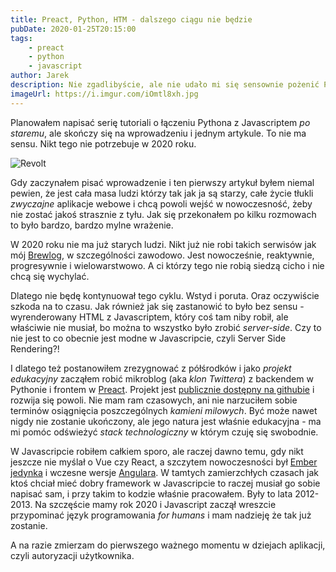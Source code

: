 ```yaml
---
title: Preact, Python, HTM - dalszego ciągu nie będzie
pubDate: 2020-01-25T20:15:00
tags:
    - preact
    - python
    - javascript
author: Jarek
description: Nie zgadlibyście, ale nie udało mi się sensownie pożenić Pythona z Preactem.
imageUrl: https://i.imgur.com/iOmtl8xh.jpg
---
```


Planowałem napisać serię tutoriali o łączeniu Pythona z Javascriptem _po staremu_, ale skończy się na wprowadzeniu i jednym artykule. To nie ma sensu. Nikt tego nie potrzebuje w 2020 roku.

![Revolt](https://i.imgur.com/iOmtl8xh.jpg)

Gdy zaczynałem pisać wprowadzenie i ten pierwszy artykuł byłem niemal pewien, że jest cała masa ludzi którzy tak jak ja są starzy, całe życie tłukli _zwyczajne_ aplikacje webowe i chcą powoli wejść w nowoczesność, żeby nie zostać jakoś strasznie z tyłu. Jak się przekonałem po kilku rozmowach to było bardzo, bardzo mylne wrażenie.

W 2020 roku nie ma już starych ludzi. Nikt już nie robi takich serwisów jak mój [Brewlog](https://brewlog.zgodowie.org), w szczególności zawodowo. Jest nowocześnie, reaktywnie, progresywnie i wielowarstwowo. A ci którzy tego nie robią siedzą cicho i nie chcą się wychylać.

Dlatego nie będę kontynuował tego cyklu. Wstyd i poruta. Oraz oczywiście szkoda na to czasu. Jak również jak się zastanowić to było bez sensu - wyrenderowany HTML z Javascriptem, który coś tam niby robił, ale właściwie nie musiał, bo można to wszystko było zrobić _server-side_. Czy to nie jest to co obecnie jest modne w Javascripcie, czyli Server Side Rendering?!

I dlatego też postanowiłem zrezygnować z półśrodków i jako _projekt edukacyjny_ zacząłem robić mikroblog (aka _klon Twittera_) z backendem w Pythonie i frontem w [Preact](https://preactjs.com/). Projekt jest [publicznie dostępny na githubie](https://github.com/zgoda/microblog) i rozwija się powoli. Nie mam ram czasowych, ani nie narzuciłem sobie terminów osiągnięcia poszczególnych _kamieni milowych_. Być może nawet nigdy nie zostanie ukończony, ale jego natura jest właśnie edukacyjna - ma mi pomóc odświeżyć _stack technologiczny_ w którym czuję się swobodnie.

W Javascripcie robiłem całkiem sporo, ale raczej dawno temu, gdy nikt jeszcze nie myślał o Vue czy React, a szczytem nowoczesności był [Ember jedynka](https://blog.emberjs.com/2013/08/31/ember-1-0-released.html) i wczesne wersje [Angulara](https://angularjs.org/). W tamtych zamierzchłych czasach jak ktoś chciał mieć dobry framework w Javascripcie to raczej musiał go sobie napisać sam, i przy takim to kodzie właśnie pracowałem. Były to lata 2012-2013. Na szczęście mamy rok 2020 i Javascript zaczął wreszcie przypominać język programowania _for humans_ i mam nadzieję że tak już zostanie.

A na razie zmierzam do pierwszego ważnego momentu w dziejach aplikacji, czyli autoryzacji użytkownika.
